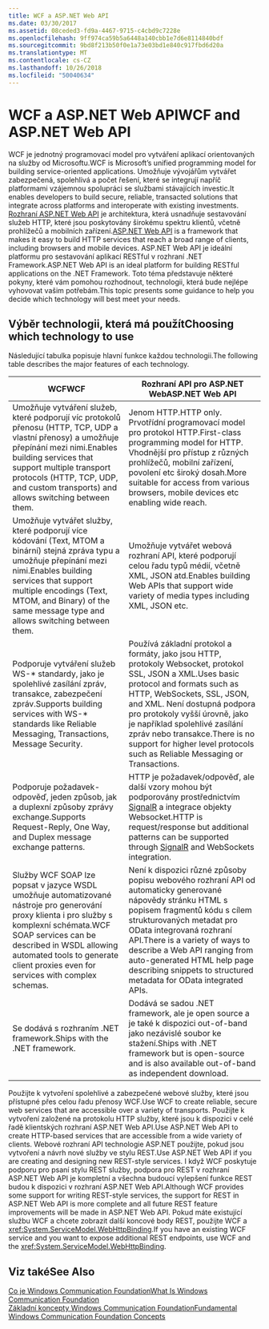 ```yaml
---
title: WCF a ASP.NET Web API
ms.date: 03/30/2017
ms.assetid: 08ceded3-fd9a-4467-9715-c4cbd9c7228e
ms.openlocfilehash: 9ff974ca59b5a6448a140cbb1e7d6e8114840bdf
ms.sourcegitcommit: 9bd8f213b50f0e1a73e03bd1e840c917fbd6d20a
ms.translationtype: MT
ms.contentlocale: cs-CZ
ms.lasthandoff: 10/26/2018
ms.locfileid: "50040634"
---
```

# <a name="wcf-and-aspnet-web-api"></a><span data-ttu-id="72b95-102">WCF a ASP.NET Web API</span><span class="sxs-lookup"><span data-stu-id="72b95-102">WCF and ASP.NET Web API</span></span>
<span data-ttu-id="72b95-103">WCF je jednotný programovací model pro vytváření aplikací orientovaných na služby od Microsoftu.</span><span class="sxs-lookup"><span data-stu-id="72b95-103">WCF is Microsoft’s unified programming model for building service-oriented applications.</span></span> <span data-ttu-id="72b95-104">Umožňuje vývojářům vytvářet zabezpečená, spolehlivá a počet řešení, které se integrují napříč platformami vzájemnou spolupráci se službami stávajících investic.</span><span class="sxs-lookup"><span data-stu-id="72b95-104">It enables developers to build secure, reliable, transacted solutions that integrate across platforms and interoperate with existing investments.</span></span> <span data-ttu-id="72b95-105">[Rozhraní ASP.NET Web API](https://www.asp.net/web-api) je architektura, která usnadňuje sestavování služeb HTTP, které jsou poskytovány širokému spektru klientů, včetně prohlížečů a mobilních zařízení.</span><span class="sxs-lookup"><span data-stu-id="72b95-105">[ASP.NET Web API](https://www.asp.net/web-api) is a framework that makes it easy to build HTTP services that reach a broad range of clients, including browsers and mobile devices.</span></span> <span data-ttu-id="72b95-106">ASP.NET Web API je ideální platformu pro sestavování aplikací RESTful v rozhraní .NET Framework.</span><span class="sxs-lookup"><span data-stu-id="72b95-106">ASP.NET Web API is an ideal platform for building RESTful applications on the .NET Framework.</span></span> <span data-ttu-id="72b95-107">Toto téma představuje některé pokyny, které vám pomohou rozhodnout, technologii, která bude nejlépe vyhovovat vašim potřebám.</span><span class="sxs-lookup"><span data-stu-id="72b95-107">This topic presents some guidance to help you decide which technology will best meet your needs.</span></span>  
  
## <a name="choosing-which-technology-to-use"></a><span data-ttu-id="72b95-108">Výběr technologii, která má použít</span><span class="sxs-lookup"><span data-stu-id="72b95-108">Choosing which technology to use</span></span>  
 <span data-ttu-id="72b95-109">Následující tabulka popisuje hlavní funkce každou technologii.</span><span class="sxs-lookup"><span data-stu-id="72b95-109">The following table describes the major features of each technology.</span></span>  
  
|<span data-ttu-id="72b95-110">WCF</span><span class="sxs-lookup"><span data-stu-id="72b95-110">WCF</span></span>|<span data-ttu-id="72b95-111">Rozhraní API pro ASP.NET Web</span><span class="sxs-lookup"><span data-stu-id="72b95-111">ASP.NET Web API</span></span>|  
|---------|---------------------|  
|<span data-ttu-id="72b95-112">Umožňuje vytváření služeb, které podporují víc protokolů přenosu (HTTP, TCP, UDP a vlastní přenosy) a umožňuje přepínání mezi nimi.</span><span class="sxs-lookup"><span data-stu-id="72b95-112">Enables building services that support multiple transport protocols (HTTP, TCP, UDP, and custom transports) and allows switching between them.</span></span>|<span data-ttu-id="72b95-113">Jenom HTTP.</span><span class="sxs-lookup"><span data-stu-id="72b95-113">HTTP only.</span></span> <span data-ttu-id="72b95-114">Prvotřídní programovací model pro protokol HTTP.</span><span class="sxs-lookup"><span data-stu-id="72b95-114">First-class programming model for HTTP.</span></span> <span data-ttu-id="72b95-115">Vhodnější pro přístup z různých prohlížečů, mobilní zařízení, povolení etc široký dosah.</span><span class="sxs-lookup"><span data-stu-id="72b95-115">More suitable for access from various browsers, mobile devices etc enabling wide reach.</span></span>|  
|<span data-ttu-id="72b95-116">Umožňuje vytvářet služby, které podporují více kódování (Text, MTOM a binární) stejná zpráva typu a umožňuje přepínání mezi nimi.</span><span class="sxs-lookup"><span data-stu-id="72b95-116">Enables building services that support multiple encodings (Text, MTOM, and Binary) of the same message type and allows switching between them.</span></span>|<span data-ttu-id="72b95-117">Umožňuje vytvářet webová rozhraní API, které podporují celou řadu typů médií, včetně XML, JSON atd.</span><span class="sxs-lookup"><span data-stu-id="72b95-117">Enables building Web APIs that support wide variety of media types including XML, JSON etc.</span></span>|  
|<span data-ttu-id="72b95-118">Podporuje vytváření služeb WS-\* standardy, jako je spolehlivé zasílání zpráv, transakce, zabezpečení zpráv.</span><span class="sxs-lookup"><span data-stu-id="72b95-118">Supports building services with WS-\* standards like Reliable Messaging, Transactions, Message Security.</span></span>|<span data-ttu-id="72b95-119">Používá základní protokol a formáty, jako jsou HTTP, protokoly Websocket, protokol SSL, JSON a XML.</span><span class="sxs-lookup"><span data-stu-id="72b95-119">Uses basic protocol and formats such as HTTP, WebSockets, SSL, JSON, and XML.</span></span> <span data-ttu-id="72b95-120">Není dostupná podpora pro protokoly vyšší úrovně, jako je například spolehlivé zasílání zpráv nebo transakce.</span><span class="sxs-lookup"><span data-stu-id="72b95-120">There is no support for higher level protocols such as Reliable Messaging or Transactions.</span></span>|  
|<span data-ttu-id="72b95-121">Podporuje požadavek-odpověď, jeden způsob, jak a duplexní způsoby zprávy exchange.</span><span class="sxs-lookup"><span data-stu-id="72b95-121">Supports Request-Reply, One Way, and Duplex message exchange patterns.</span></span>|<span data-ttu-id="72b95-122">HTTP je požadavek/odpověď, ale další vzory mohou být podporovány prostřednictvím [SignalR](https://github.com/SignalR/SignalR) a integrace objekty Websocket.</span><span class="sxs-lookup"><span data-stu-id="72b95-122">HTTP is request/response but additional patterns can be supported through [SignalR](https://github.com/SignalR/SignalR) and WebSockets integration.</span></span>|  
|<span data-ttu-id="72b95-123">Služby WCF SOAP lze popsat v jazyce WSDL umožňuje automatizované nástroje pro generování proxy klienta i pro služby s komplexní schémata.</span><span class="sxs-lookup"><span data-stu-id="72b95-123">WCF SOAP services can be described in WSDL allowing automated tools to generate client proxies even for services with complex schemas.</span></span>|<span data-ttu-id="72b95-124">Není k dispozici různé způsoby popisu webového rozhraní API od automaticky generované nápovědy stránku HTML s popisem fragmentů kódu s cílem strukturovaných metadat pro OData integrovaná rozhraní API.</span><span class="sxs-lookup"><span data-stu-id="72b95-124">There is a variety of ways to describe a Web API ranging from auto-generated HTML help page describing snippets to structured metadata for OData integrated APIs.</span></span>|  
|<span data-ttu-id="72b95-125">Se dodává s rozhraním .NET framework.</span><span class="sxs-lookup"><span data-stu-id="72b95-125">Ships with the .NET framework.</span></span>|<span data-ttu-id="72b95-126">Dodává se sadou .NET framework, ale je open source a je také k dispozici out-of-band jako nezávislé soubor ke stažení.</span><span class="sxs-lookup"><span data-stu-id="72b95-126">Ships with .NET framework but is open-source and is also available out-of-band as independent download.</span></span>|  
  
 <span data-ttu-id="72b95-127">Použijte k vytvoření spolehlivé a zabezpečené webové služby, které jsou přístupné přes celou řadu přenosy WCF.</span><span class="sxs-lookup"><span data-stu-id="72b95-127">Use WCF to create reliable, secure web services that are accessible over a variety of transports.</span></span> <span data-ttu-id="72b95-128">Použijte k vytvoření založené na protokolu HTTP služby, které jsou k dispozici v celé řadě klientských rozhraní ASP.NET Web API.</span><span class="sxs-lookup"><span data-stu-id="72b95-128">Use ASP.NET Web API to create HTTP-based services that are accessible from a wide variety of clients.</span></span> <span data-ttu-id="72b95-129">Webové rozhraní API technologie ASP.NET použijte, pokud jsou vytvoření a návrh nové služby ve stylu REST.</span><span class="sxs-lookup"><span data-stu-id="72b95-129">Use ASP.NET Web API if you are creating and designing new REST-style services.</span></span> <span data-ttu-id="72b95-130">I když WCF poskytuje podporu pro psaní stylu REST služby, podpora pro REST v rozhraní ASP.NET Web API je kompletní a všechna budoucí vylepšení funkce REST budou k dispozici v rozhraní ASP.NET Web API.</span><span class="sxs-lookup"><span data-stu-id="72b95-130">Although WCF provides some support for writing REST-style services, the support for REST in ASP.NET Web API is more complete and all future REST feature improvements will be made in ASP.NET Web API.</span></span> <span data-ttu-id="72b95-131">Pokud máte existující službu WCF a chcete zobrazit další koncové body REST, použijte WCF a <xref:System.ServiceModel.WebHttpBinding>.</span><span class="sxs-lookup"><span data-stu-id="72b95-131">If you have an existing WCF service and you want to expose additional REST endpoints, use WCF and the <xref:System.ServiceModel.WebHttpBinding>.</span></span>  
  
## <a name="see-also"></a><span data-ttu-id="72b95-132">Viz také</span><span class="sxs-lookup"><span data-stu-id="72b95-132">See Also</span></span>  
 [<span data-ttu-id="72b95-133">Co je Windows Communication Foundation</span><span class="sxs-lookup"><span data-stu-id="72b95-133">What Is Windows Communication Foundation</span></span>](../../../docs/framework/wcf/whats-wcf.md)  
 [<span data-ttu-id="72b95-134">Základní koncepty Windows Communication Foundation</span><span class="sxs-lookup"><span data-stu-id="72b95-134">Fundamental Windows Communication Foundation Concepts</span></span>](../../../docs/framework/wcf/fundamental-concepts.md)  
